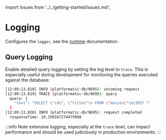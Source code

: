 import Issues from '../../getting-started/issues.md';

# Logging

Configures the `logger`, see the [runtime](../runtime/configuration.md#logger) documentation.

## Query Logging

Enable detailed query logging by setting the log level to `trace`. This is especially useful during development for monitoring the queries executed against the database:

```bash
[12:09:13.810] INFO (platformatic-db/9695): incoming request
[12:09:13.819] TRACE (platformatic-db/9695): query
  query: {
    "text": "SELECT \"id\", \"title\"\n FROM \"movies\"\nLIMIT ?"
  }
[12:09:13.820] INFO (platformatic-db/9695): request completed
  responseTime: 10.350167274475098
```

:::info
Note extensive logging, especially at the `trace` level, can impact performance and should be used judiciously in production environments.
:::

<Issues />
